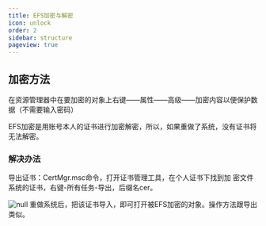```yaml
---
title: EFS加密与解密
icon: unlock
order: 2
sidebar: structure
pageview: true
---
```


## 加密方法

在资源管理器中在要加密的对象上右键——属性——高级——加密内容以便保护数据（不需要输入密码）

EFS加密是用账号本人的证书进行加密解密，所以，如果重做了系统，没有证书将无法解密。

### 解决办法

导出证书：CertMgr.msc命令，打开证书管理工具，在个人证书下找到加 密文件系统的证书，右键-所有任务-导出，后缀名cer。

![null](https://bu.dusays.com/2023/07/25/64bff0971fdd6.png)
重做系统后，把该证书导入，即可打开被EFS加密的对象。操作方法跟导出类似。